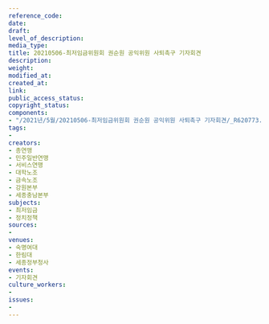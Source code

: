 ```yaml
---
reference_code: 
date: 
draft: 
level_of_description: 
media_type: 
title: 20210506-최저임금위원회 권순원 공익위원 사퇴촉구 기자회견
description: 
weight: 
modified_at: 
created_at: 
link: 
public_access_status: 
copyright_status: 
components:
- "/2021년/5월/20210506-최저임금위원회 권순원 공익위원 사퇴촉구 기자회견/_R620773.jpg"
tags:
- 
creators:
- 총연맹
- 민주일반연맹
- 서비스연맹
- 대학노조
- 금속노조
- 강원본부
- 세종충남본부
subjects:
- 최저임금
- 정치정책
sources:
- 
venues:
- 숙명여대
- 한림대
- 세종정부청사
events:
- 기자회견
culture_workers:
- 
issues:
- 
---
```


